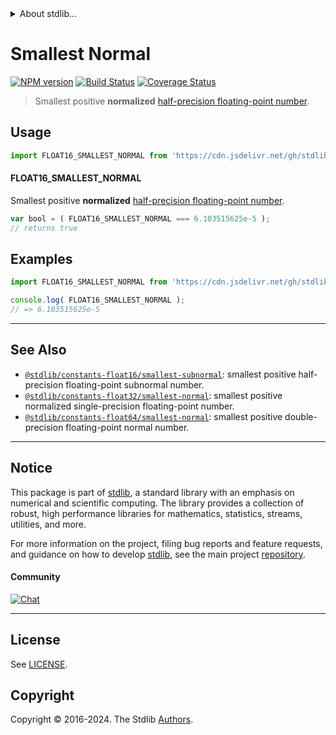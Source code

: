 <!--

@license Apache-2.0

Copyright (c) 2018 The Stdlib Authors.

Licensed under the Apache License, Version 2.0 (the "License");
you may not use this file except in compliance with the License.
You may obtain a copy of the License at

   http://www.apache.org/licenses/LICENSE-2.0

Unless required by applicable law or agreed to in writing, software
distributed under the License is distributed on an "AS IS" BASIS,
WITHOUT WARRANTIES OR CONDITIONS OF ANY KIND, either express or implied.
See the License for the specific language governing permissions and
limitations under the License.

-->


<details>
  <summary>
    About stdlib...
  </summary>
  <p>We believe in a future in which the web is a preferred environment for numerical computation. To help realize this future, we've built stdlib. stdlib is a standard library, with an emphasis on numerical and scientific computation, written in JavaScript (and C) for execution in browsers and in Node.js.</p>
  <p>The library is fully decomposable, being architected in such a way that you can swap out and mix and match APIs and functionality to cater to your exact preferences and use cases.</p>
  <p>When you use stdlib, you can be absolutely certain that you are using the most thorough, rigorous, well-written, studied, documented, tested, measured, and high-quality code out there.</p>
  <p>To join us in bringing numerical computing to the web, get started by checking us out on <a href="https://github.com/stdlib-js/stdlib">GitHub</a>, and please consider <a href="https://opencollective.com/stdlib">financially supporting stdlib</a>. We greatly appreciate your continued support!</p>
</details>

# Smallest Normal

[![NPM version][npm-image]][npm-url] [![Build Status][test-image]][test-url] [![Coverage Status][coverage-image]][coverage-url] <!-- [![dependencies][dependencies-image]][dependencies-url] -->

> Smallest positive **normalized** [half-precision floating-point number][half-precision-floating-point-format].



<section class="usage">

## Usage

```javascript
import FLOAT16_SMALLEST_NORMAL from 'https://cdn.jsdelivr.net/gh/stdlib-js/constants-float16-smallest-normal@deno/mod.js';
```

#### FLOAT16_SMALLEST_NORMAL

Smallest positive **normalized** [half-precision floating-point number][half-precision-floating-point-format].

```javascript
var bool = ( FLOAT16_SMALLEST_NORMAL === 6.103515625e-5 );
// returns true
```

</section>

<!-- /.usage -->

<section class="examples">

## Examples

<!-- TODO: better example -->

<!-- eslint no-undef: "error" -->

```javascript
import FLOAT16_SMALLEST_NORMAL from 'https://cdn.jsdelivr.net/gh/stdlib-js/constants-float16-smallest-normal@deno/mod.js';

console.log( FLOAT16_SMALLEST_NORMAL );
// => 6.103515625e-5
```

</section>

<!-- /.examples -->

<!-- Section for related `stdlib` packages. Do not manually edit this section, as it is automatically populated. -->

<section class="related">

* * *

## See Also

-   <span class="package-name">[`@stdlib/constants-float16/smallest-subnormal`][@stdlib/constants/float16/smallest-subnormal]</span><span class="delimiter">: </span><span class="description">smallest positive half-precision floating-point subnormal number.</span>
-   <span class="package-name">[`@stdlib/constants-float32/smallest-normal`][@stdlib/constants/float32/smallest-normal]</span><span class="delimiter">: </span><span class="description">smallest positive normalized single-precision floating-point number.</span>
-   <span class="package-name">[`@stdlib/constants-float64/smallest-normal`][@stdlib/constants/float64/smallest-normal]</span><span class="delimiter">: </span><span class="description">smallest positive double-precision floating-point normal number.</span>

</section>

<!-- /.related -->

<!-- Section for all links. Make sure to keep an empty line after the `section` element and another before the `/section` close. -->


<section class="main-repo" >

* * *

## Notice

This package is part of [stdlib][stdlib], a standard library with an emphasis on numerical and scientific computing. The library provides a collection of robust, high performance libraries for mathematics, statistics, streams, utilities, and more.

For more information on the project, filing bug reports and feature requests, and guidance on how to develop [stdlib][stdlib], see the main project [repository][stdlib].

#### Community

[![Chat][chat-image]][chat-url]

---

## License

See [LICENSE][stdlib-license].


## Copyright

Copyright &copy; 2016-2024. The Stdlib [Authors][stdlib-authors].

</section>

<!-- /.stdlib -->

<!-- Section for all links. Make sure to keep an empty line after the `section` element and another before the `/section` close. -->

<section class="links">

[npm-image]: http://img.shields.io/npm/v/@stdlib/constants-float16-smallest-normal.svg
[npm-url]: https://npmjs.org/package/@stdlib/constants-float16-smallest-normal

[test-image]: https://github.com/stdlib-js/constants-float16-smallest-normal/actions/workflows/test.yml/badge.svg?branch=main
[test-url]: https://github.com/stdlib-js/constants-float16-smallest-normal/actions/workflows/test.yml?query=branch:main

[coverage-image]: https://img.shields.io/codecov/c/github/stdlib-js/constants-float16-smallest-normal/main.svg
[coverage-url]: https://codecov.io/github/stdlib-js/constants-float16-smallest-normal?branch=main

<!--

[dependencies-image]: https://img.shields.io/david/stdlib-js/constants-float16-smallest-normal.svg
[dependencies-url]: https://david-dm.org/stdlib-js/constants-float16-smallest-normal/main

-->

[chat-image]: https://img.shields.io/gitter/room/stdlib-js/stdlib.svg
[chat-url]: https://app.gitter.im/#/room/#stdlib-js_stdlib:gitter.im

[stdlib]: https://github.com/stdlib-js/stdlib

[stdlib-authors]: https://github.com/stdlib-js/stdlib/graphs/contributors

[umd]: https://github.com/umdjs/umd
[es-module]: https://developer.mozilla.org/en-US/docs/Web/JavaScript/Guide/Modules

[deno-url]: https://github.com/stdlib-js/constants-float16-smallest-normal/tree/deno
[deno-readme]: https://github.com/stdlib-js/constants-float16-smallest-normal/blob/deno/README.md
[umd-url]: https://github.com/stdlib-js/constants-float16-smallest-normal/tree/umd
[umd-readme]: https://github.com/stdlib-js/constants-float16-smallest-normal/blob/umd/README.md
[esm-url]: https://github.com/stdlib-js/constants-float16-smallest-normal/tree/esm
[esm-readme]: https://github.com/stdlib-js/constants-float16-smallest-normal/blob/esm/README.md
[branches-url]: https://github.com/stdlib-js/constants-float16-smallest-normal/blob/main/branches.md

[stdlib-license]: https://raw.githubusercontent.com/stdlib-js/constants-float16-smallest-normal/main/LICENSE

[half-precision-floating-point-format]: https://en.wikipedia.org/wiki/Half-precision_floating-point_format

<!-- <related-links> -->

[@stdlib/constants/float16/smallest-subnormal]: https://github.com/stdlib-js/constants-float16-smallest-subnormal/tree/deno

[@stdlib/constants/float32/smallest-normal]: https://github.com/stdlib-js/constants-float32-smallest-normal/tree/deno

[@stdlib/constants/float64/smallest-normal]: https://github.com/stdlib-js/constants-float64-smallest-normal/tree/deno

<!-- </related-links> -->

</section>

<!-- /.links -->
